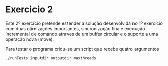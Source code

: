 # Exercicio 2

Este 2º exercício pretende estender a solução desenvolvida no 1º exercício com duas otimizações importantes, sincronização fina e execução incremental de comando atraves de um buffer circular e o suporte a uma operação nova (move).

Para testar o programa criou-se um script que recebe quatro argumentos

```
./runTests inputdir outputdir maxthreads
```
